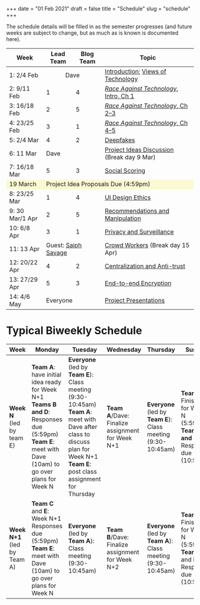 +++
date = "01 Feb 2021"
draft = false
title = "Schedule"
slug = "schedule"
+++

The schedule details will be filled in as the semester progresses (and
future weeks are subject to change, but as much as is known is
documented here).

<table class="schedule">
<thead>
<tr>
<th align="center">Week</th>
<th align="center">Lead Team</th>
<th align="center">Blog Team</th>
<th align="center">Topic</th>
</tr>
</thead>
<tbody>
<tr>
<td>1: 2/4 Feb</td>
<td colspan=2 align="center">Dave</td>
<td><a href="/class1/">Introduction</a>; <a href="/class2/">Views of Technology</a></a></td>
</tr>
<tr>
<td>2: 9/11 Feb</td>
<td>1</td><td>4</td>
<td><a href="/week2"><em>Race Against Technology</em>, Intro, Ch 1</a>
</td>
</tr>

<tr>
<td>3: 16/18 Feb</td>
<td>2</td><td>5</td>
<td><a href="/week3"><em>Race Against Technology</em>, Ch 2&ndash;3</a>
</td>
</tr>

<tr>
<td>4: 23/25 Feb</td>
<td>3</td><td>1</td>
<td><a href="/week4"><em>Race Against Technology</em>, Ch 4&ndash;5</a>
</td>
</tr>

<tr>
<td>5: 2/4 Mar</td>
<td>4</td><td>2</td>
<td><a href="/week5">Deepfakes</a>
</td>
</tr>

<tr>
<td>6: 11 Mar</td>
<td colspan=2>Dave</td>
<td><a href="/week6">Project Ideas Discussion</a>
(Break day 9 Mar)
</td>
</tr>

<tr>
<td>7: 16/18 Mar</td>
<td>5</td><td>3</td>
<td><a href="/week7">Social Scoring</a>
</td>
</tr>

<tr>
<td bgcolor="#FAFAD2">19 March</td>
<td colspan=3 bgcolor="#FAFAD2">
Project Idea Proposals Due (4:59pm)
</td>
</tr>

<tr>
<td>8: 23/25 Mar</td>
<td>1</td><td>4</td>
<td><a href="/week8">UI Design Ethics</a>
</td>
</tr>

<tr>
<td>9: 30 Mar/1 Apr</td>
<td>2</td><td>5</td>
<td><a href="/week9">Recommendations and Manipulation</a>
</td>
</tr>

<tr>
<td>10: 6/8 Apr</td>
<td>3</td><td>1</td>
<td><a href="/week10">Privacy and Surveillance</a>
</td>
</tr>

<tr>
<td>11: 13 Apr</td>
<td colspan=2>Guest: <a href="http://www.saiph.org/">Saiph Savage</a></td>
<td><a href="/week11">Crowd Workers</a> (Break day 15 Apr)
</td>
</tr>

<tr>
<td>12: 20/22 Apr</td>
<td>4</td><td>2</td>
<td><a href="/week12">Centralization and Anti-trust</a>
</td>
</tr>

<tr>
<td>13: 27/29 Apr</td>
<td>5</td><td>3</td>
<td><a href="/week13">End-to-end Encryption</a>
</td>
</tr>

<tr>
<td>14: 4/6 May</td>
<td colspan=2>Everyone</td>
<td><a href="/projects">Project Presentations</a>
</td>
</tr>

</tbody>
</table>

# Typical Biweekly Schedule

<small>
<table class="schedule">
<thead>
<tr>
<th align="center">Week</th>
<th align="center">Monday</th>
<th align="center">Tuesday</th>
<th align="center">Wednesday</th>
<th align="center">Thursday</th>
<th align="center">Sunday</th>
</tr>
</thead>
<tbody>
<tr>
<td>
<b>Week N</b> (led by team E)
</td>
<td>
<b>Team A</b>: have initial idea ready for Week N+1<br>
<b>Teams B and D</b>: Responses due (5:59pm)<Br>
<b>Team E</b>: meet with Dave (10am) to go over plans for Week N<br>
</td>
<td>
<b>Everyone</b> (led by <b>Team E</b>): Class meeting (9:30-10:45am)<br>
<b>Team A</b>: meet with Dave after class to discuss plan for Week N+1<br>
<b>Team E</b>: post class assignment for Thursday<br>
</td>
<td>
<b>Team A</b>/Dave: Finalize assignment for Week N+1
</td>
<td>
<b>Everyone</b> (led by <b>Team E</b>): Class meeting (9:30-10:45am)<br>
</td>
<td>
<B>Team C</b>: Finish Blog for Week N (5:59pm)<br>
<b>Teams B and D</b> : Responses due (10:59pm)
</td>
</tr>
<tr>
<td>
<b>Week N+1</b> (led by Team A)
<td>
<b>Team C</b> and <b>E</b>: Week N+1 Responses due (5:59pm)<br>
<b>Team E</b>: meet with Dave (10am) to go over plans for Week N<br>
</td>
<td>
<b>Everyone</b> (led by <b>Team A</b>): Class meeting (9:30-10:45am)<br>
</td>
<td>
<b>Team B</b>/Dave: Finalize assignment for Week N+2
</td>
<td>
<b>Everyone</b> (led by <b>Team A</b>): Class meeting (9:30-10:45am)<br>
</td>
<td>
<b>Team D</b>: Finish Blog for Week N (5:59pm)<br>
<b>Teams C</b> and <b>E</b>: Responses due (10:59pm)
</td>
</tr>
</tbody>
</table>
</small>
